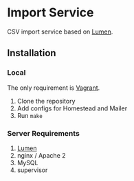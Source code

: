 # Import Service

CSV import service based on [Lumen](https://lumen.laravel.com/).

## Installation

### Local

The only requirement is [Vagrant](https://www.vagrantup.com/).

1. Clone the repository
2. Add configs for Homestead and Mailer
3. Run `make`

### Server Requirements

1. [Lumen](https://lumen.laravel.com/docs/5.3#installation)
2. nginx / Apache 2
3. MySQL
3. supervisor